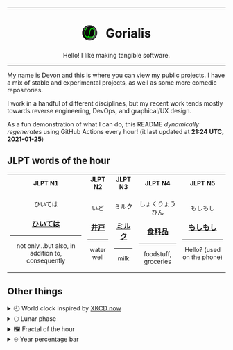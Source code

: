***

<h1 align="center">
<sub>
    <img src="readme/resources/avatar.png" height="36">
</sub>
&nbsp;
Gorialis
</h1>
<p align="center">
Hello! I like making tangible software.
</p>

***

My name is Devon and this is where you can view my public projects. I have a mix of stable and experimental projects, as well as some more comedic repositories.

I work in a handful of different disciplines, but my recent work tends mostly towards reverse engineering, DevOps, and graphical/UX design.

As a fun demonstration of what I can do, this README *dynamically regenerates* using GitHub Actions every hour! (it last updated at **21:24 UTC, 2021-01-25**)

<h2>JLPT words of the hour</h2>
<table>
    <tr>
        <th>JLPT N1</th>
        <th>JLPT N2</th>
        <th>JLPT N3</th>
        <th>JLPT N4</th>
        <th>JLPT N5</th>
    </tr>
    <tr>
        <td>
            <p align="center">ひいては</p>
            <h3 align="center"><b><a href="https://jisho.org/search/%E3%81%B2%E3%81%84%E3%81%A6%E3%81%AF">ひいては</a></b></h3>
            <hr>
            <p align="center">not only…but also,<wbr> in addition to,<wbr> consequently</p>
        </td>
        <td>
            <p align="center">いど</p>
            <h3 align="center"><b><a href="https://jisho.org/search/%E4%BA%95%E6%88%B8">井戸</a></b></h3>
            <hr>
            <p align="center">water well</p>
        </td>
        <td>
            <p align="center">ミルク</p>
            <h3 align="center"><b><a href="https://jisho.org/search/%E3%83%9F%E3%83%AB%E3%82%AF">ミルク</a></b></h3>
            <hr>
            <p align="center">milk</p>
        </td>
        <td>
            <p align="center">しょくりょうひん</p>
            <h3 align="center"><b><a href="https://jisho.org/search/%E9%A3%9F%E6%96%99%E5%93%81">食料品</a></b></h3>
            <hr>
            <p align="center">foodstuff,<wbr> groceries</p>
        </td>
        <td>
            <p align="center">もしもし</p>
            <h3 align="center"><b><a href="https://jisho.org/search/%E3%82%82%E3%81%97%E3%82%82%E3%81%97">もしもし</a></b></h3>
            <hr>
            <p align="center">Hello? (used on the phone)</p>
        </td>
    </tr>
</table>

<h2>Other things</h2>
<details>
<summary>🕘  World clock inspired by <a href="https://xkcd.com/now">XKCD now</a></summary>

> <img src="generated/now.png" width="512">

</details>
<details>
<summary>🌕 Lunar phase</summary>

The moon is approximately 44.99% through its phase (Full Moon).

</details>
<details>
<summary>&#x1f5bc; Fractal of the hour</summary>

> <img src="generated/fractal.png" width="512">

</details>
<details>
<summary>&#x23f2; Year percentage bar</summary>
<pre><code>2021 [█▁▁▁▁▁▁▁▁▁▁▁▁▁▁▁▁▁▁▁] 6.82%</code></pre>
</details>
